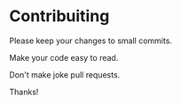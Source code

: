 # Contribuiting

Please keep your changes to small commits.

Make your code easy to read.

Don't make joke pull requests.

Thanks!
